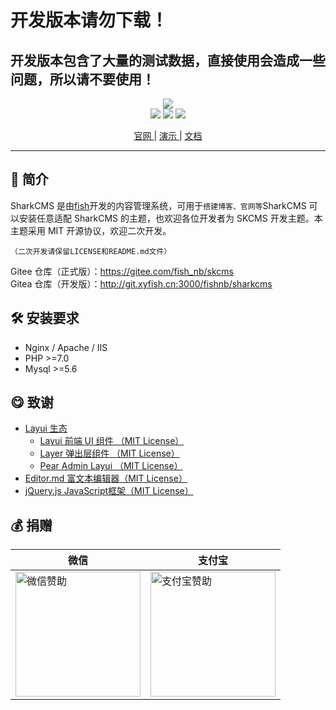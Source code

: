 
# 开发版本请勿下载！
## 开发版本包含了大量的测试数据，直接使用会造成一些问题，所以请不要使用！

<div align="center">
<a href="https://sharkcms.cn">
<img src="https://cdn.sharkcms.cn/img/logo.svg" />
</a>
<br>

<img src="https://img.shields.io/badge/PHP-%3E%3D7.0-orange"/>
<img src="https://img.shields.io/badge/license-MIT-green"/>
<img src="https://img.shields.io/badge/Mysql-%3E%3D5.6-blue"/>

[ 官网 ](https://sharkcms.cn") |
[ 演示 ](https://demo.sharkcms.cn/)|
[ 文档 ](https://doc.sharkcms.cn/)

</div>
<hr>

## 🎉 简介

SharkCMS 是由<a href="https://www.xyfish.cn/">fish</a>开发的内容管理系统，可用于<code>搭建博客、官网等</code>SharkCMS
可以安装任意适配 SharkCMS 的主题，也欢迎各位开发者为 SKCMS 开发主题。本主题采用 MIT 开源协议，欢迎二次开发。

`（二次开发请保留LICENSE和README.md文件）`

Gitee 仓库（正式版）：https://gitee.com/fish_nb/skcms<br>
Gitea 仓库（开发版）：http://git.xyfish.cn:3000/fishnb/sharkcms

## 🛠 安装要求

- Nginx / Apache / IIS
- PHP >=7.0
- Mysql >=5.6

## 😋 致谢

- [Layui 生态](https://layui.gitee.io/)
  - [Layui 前端 UI 组件 （MIT License）](https://gitee.com/layui/layui)
  - [Layer 弹出层组件 （MIT License）](https://gitee.com/layui/layer)
  - [Pear Admin Layui （MIT License）](https://gitee.com/pear-admin/Pear-Admin-Layui)
- [Editor.md 富文本编辑器（MIT License）](https://github.com/pandao/editor.md)
- [jQuery.js JavaScript框架（MIT License）](https://jquery.com/)

## 💰 <a id="zanzhu">捐赠</a>

<table class="layui-table">
  <colgroup>
    <col width="200">
    <col width="200">
    <col>
  </colgroup>
  <thead>
    <tr align="center">
      <th>微信</th>
      <th>支付宝</th>
    </tr> 
  </thead>
  <tbody>
    <tr>
      <td>
      <img height="200px" width="200px" src="https://cdn.sharkcms.cn/img/wxpay.png" alt="微信赞助"/>
      </td>
      <td>
      <img height="200px" width="200px" src="https://cdn.sharkcms.cn/img/alipay.png" alt="支付宝赞助"/>
      </td>
    </tr>
  </tbody>
</table>
